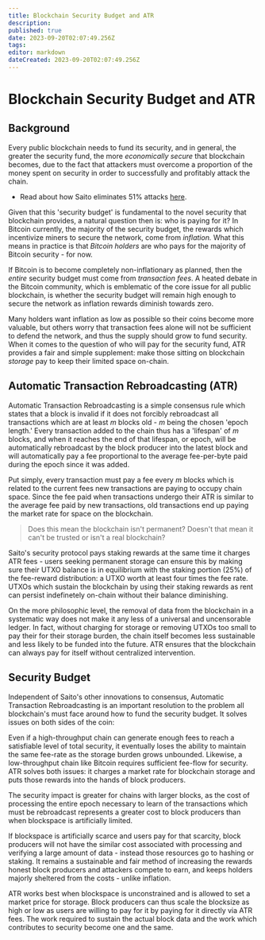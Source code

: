 ```yaml
---
title: Blockchain Security Budget and ATR
description: 
published: true
date: 2023-09-20T02:07:49.256Z
tags: 
editor: markdown
dateCreated: 2023-09-20T02:07:49.256Z
---
```


# Blockchain Security Budget and ATR

## Background

Every public blockchain needs to fund its security, and in general, the greater the security fund, the more *economically secure* that blockchain becomes, due to the fact that attackers must overcome a proportion of the money spent on security in order to successfully and profitably attack the chain.

- Read about how Saito eliminates 51% attacks [here](/consensus/majoritarian-attacks).

Given that this 'security budget' is fundamental to the novel security that blockchain provides, a natural question then is: who is paying for it? In Bitcoin currently, the majority of the security budget, the rewards which incentivize miners to secure the network, come from *inflation.* What this means in practice is that *Bitcoin holders* are who pays for the majority of Bitcoin security - for now.

If Bitcoin is to become completely non-inflationary as planned, then the *entire* security budget must come from *transaction fees*. A heated debate in the Bitcoin community, which is emblematic of the core issue for all public blockchain, is whether the security budget will remain high enough to secure the network as inflation rewards diminish towards zero.

Many holders want inflation as low as possible so their coins become more valuable, but others worry that transaction fees alone will not be sufficient to defend the network, and thus the supply should grow to fund security. When it comes to the question of who will pay for the security fund, ATR provides a fair and simple supplement: make those sitting on blockchain *storage* pay to keep their limited space on-chain.

## Automatic Transaction Rebroadcasting (ATR)

Automatic Transaction Rebroadcasting is a simple consensus rule which states that a block is invalid if it does not forcibly rebroadcast all transactions which are at least $m$ blocks old - $m$ being the chosen 'epoch length.' Every transaction added to the chain thus has a 'lifespan' of $m$ blocks, and when it reaches the end of that lifespan, or epoch, will be automatically rebroadcast by the block producer into the latest block and will automatically pay a fee proportional to the average fee-per-byte paid during the epoch since it was added.

Put simply, every transaction must pay a fee every $m$ blocks which is related to the current fees new transactions are paying to occupy chain space. Since the fee paid when transactions undergo their ATR is similar to the average fee paid by new transactions, old transactions end up paying the market rate for space on the blockchain.

> Does this mean the blockchain isn't permanent? Doesn't that mean it can't be trusted or isn't a real blockchain?

Saito's security protocol pays staking rewards at the same time it charges ATR fees - users seeking permanent storage can ensure this by making sure their UTXO balance is in equilibrium with the staking portion (25%) of the fee-reward  distribution: a UTXO worth at least four times the fee rate. UTXOs which sustain the blockchain by using their staking rewards as rent can persist indefinetely on-chain without their balance diminishing.

On the more philosophic level, the removal of data from the blockchain in a systematic way does not make it any less of a universal and uncensorable ledger. In fact, without charging for storage or removing UTXOs too small to pay their for their storage burden, the chain itself becomes less sustainable and less likely to be funded into the future. ATR ensures that the blockchain can always pay for itself without centralized intervention.

## Security Budget

Independent of Saito's other innovations to consensus, Automatic Transaction Rebroadcasting is an important resolution to the problem all blockchain's must face around how to fund the security budget. It solves issues on both sides of the coin:

Even if a high-throughput chain can generate enough fees to reach a satisfiable level of total security, it eventually loses the ability to maintain the same fee-rate as the storage burden grows unbounded. Likewise, a low-throughput chain like Bitcoin requires sufficient fee-flow for security. ATR solves both issues: it charges a market rate for blockchain storage and puts those rewards into the hands of block producers.

The security impact is greater for chains with larger blocks, as the cost of processing the entire epoch necessary to learn of the transactions which must be rebroadcast represents a greater cost to block producers than when blockspace is artificially limited.

If blockspace is artificially scarce and users pay for that scarcity, block producers will not have the similar cost associated with processing and verifying a large amount of data - instead those resources go to hashing or staking. It remains a sustainable and fair method of increasing the rewards honest block producers and attackers compete to earn, and keeps holders majorly sheltered from the costs - unlike inflation.

ATR works best when blockspace is unconstrained and is allowed to set a market price for storage. Block producers can thus scale the blocksize as high or low as users are willing to pay for it by paying for it directly via ATR fees. The work required to sustain the actual block data and the work which contributes to security become one and the same.